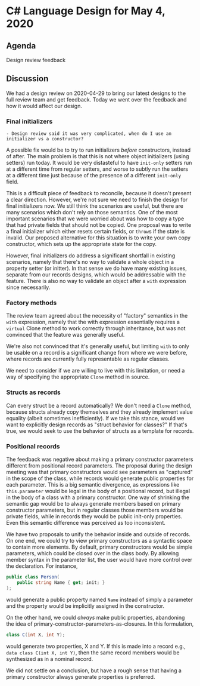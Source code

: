 # C# Language Design for May 4, 2020

## Agenda

Design review feedback

## Discussion

We had a design review on 2020-04-29 to bring our latest designs to the full review team and get
feedback. Today we went over the feedback and how it would affect our design.

### Final initializers

    - Design review said it was very complicated, when do I use an initializer vs a constructor?

A possible fix would be to try to run initializers *before* constructors, instead of after. The
main problem is that this is not where object initializers (using setters) run today. It would be
very distasteful to have `init-only` setters run at a different time from regular setters, and
worse to subtly run the setters at a different time just because of the presence of a different
`init-only` field.

This is a difficult piece of feedback to reconcile, because it doesn't present a clear direction.
However, we're not sure we need to finish the design for final initializers now. We still think
the scenarios are useful, but there are many scenarios which don't rely on those semantics. One
of the most important scenarios that we were worried about was how to copy a type that had
private fields that should not be copied. One proposal was to write a final initializer which
either resets certain fields, or `throw`s if the state is invalid. Our proposed alternative for
this situation is to write your own copy constructor, which sets up the appropriate state for the
copy.

However, final initializers do address a significant shortfall in existing scenarios, namely that
there's no way to validate a whole object in a property setter (or initter). In that sense we do
have many existing issues, separate from our records designs, which would be addressable with the
feature. There is also no way to validate an object after a `with` expression since necessarily.

### Factory methods

The review team agreed about the necessity of "factory" semantics in the `with` expression, namely
that the with expression essentially requires a `virtual` Clone method to work correctly through
inheritance, but was not convinced that the feature was generally useful.

We're also not convinced that it's generally useful, but limiting `with` to only be usable on a
record is a significant change from where we were before, where records are currently fully
representable as regular classes.

We need to consider if we are willing to live with this limitation, or need a way of specifying
the appropriate `Clone` method in source.

### Structs as records

Can every struct be a record automatically? We don't need a `Clone` method, because structs
already copy themselves and they already implement value equality (albeit sometimes
inefficiently). If we take this stance, would we want to explicitly design records as "struct
behavior for classes?" If that's true, we would seek to use the behavior of structs as a template
for records.

### Positional records

The feedback was negative about making a primary constructor parameters different from positional
record parameters. The proposal during the design meeting was that primary constructors would see
parameters as "captured" in the scope of the class, while records would generate public
properties for each parameter. This is a big semantic divergence, as expressions like
`this.parameter` would be legal in the body of a positional record, but illegal in the body of a
class with a primary constructor. One way of shrinking the semantic gap would be to always
generate members based on primary constructor parameters, but in regular classes those members
would be private fields, while in records they would be public init-only properties. Even this
semantic difference was perceived as too inconsistent.

We have two proposals to unify the behavior inside and outside of records. On one end, we could
try to view primary constructors as a syntactic space to contain more elements. By default,
primary constructors would be simple parameters, which could be closed over in the class body. By
allowing member syntax in the parameter list, the user would have more control over the
declaration. For instance,

```C#
public class Person(
    public string Name { get; init; }
);
```

would generate a public property named `Name` instead of simply a parameter and the property
would be implicitly assigned in the constructor.

On the other hand, we could _always_ make public properties, abandoning the idea of
primary-constructor-parameters-as-closures. In this formulation,

```C#
class C(int X, int Y);
```

would generate two properties, X and Y. If this is made into a record e.g., `data class C(int X,
int Y)`, then the same record members would be synthesized as in a nominal record.

We did not settle on a conclusion, but have a rough sense that having a primary constructor
always generate properties is preferred.
